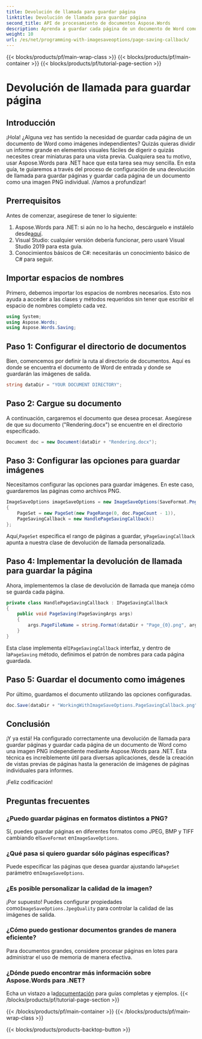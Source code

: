 ```yaml
---
title: Devolución de llamada para guardar página
linktitle: Devolución de llamada para guardar página
second_title: API de procesamiento de documentos Aspose.Words
description: Aprenda a guardar cada página de un documento de Word como una imagen PNG separada usando Aspose.Words para .NET con nuestra guía detallada paso a paso.
weight: 10
url: /es/net/programming-with-imagesaveoptions/page-saving-callback/
---
```


{{< blocks/products/pf/main-wrap-class >}}
{{< blocks/products/pf/main-container >}}
{{< blocks/products/pf/tutorial-page-section >}}

# Devolución de llamada para guardar página

## Introducción

¡Hola! ¿Alguna vez has sentido la necesidad de guardar cada página de un documento de Word como imágenes independientes? Quizás quieras dividir un informe grande en elementos visuales fáciles de digerir o quizás necesites crear miniaturas para una vista previa. Cualquiera sea tu motivo, usar Aspose.Words para .NET hace que esta tarea sea muy sencilla. En esta guía, te guiaremos a través del proceso de configuración de una devolución de llamada para guardar páginas y guardar cada página de un documento como una imagen PNG individual. ¡Vamos a profundizar!

## Prerrequisitos

Antes de comenzar, asegúrese de tener lo siguiente:

1.  Aspose.Words para .NET: si aún no lo ha hecho, descárguelo e instálelo desde[aquí](https://releases.aspose.com/words/net/).
2. Visual Studio: cualquier versión debería funcionar, pero usaré Visual Studio 2019 para esta guía.
3. Conocimientos básicos de C#: necesitarás un conocimiento básico de C# para seguir.

## Importar espacios de nombres

Primero, debemos importar los espacios de nombres necesarios. Esto nos ayuda a acceder a las clases y métodos requeridos sin tener que escribir el espacio de nombres completo cada vez.

```csharp
using System;
using Aspose.Words;
using Aspose.Words.Saving;
```

## Paso 1: Configurar el directorio de documentos

Bien, comencemos por definir la ruta al directorio de documentos. Aquí es donde se encuentra el documento de Word de entrada y donde se guardarán las imágenes de salida.

```csharp
string dataDir = "YOUR DOCUMENT DIRECTORY";
```

## Paso 2: Cargue su documento

A continuación, cargaremos el documento que desea procesar. Asegúrese de que su documento ("Rendering.docx") se encuentre en el directorio especificado.

```csharp
Document doc = new Document(dataDir + "Rendering.docx");
```

## Paso 3: Configurar las opciones para guardar imágenes

Necesitamos configurar las opciones para guardar imágenes. En este caso, guardaremos las páginas como archivos PNG.

```csharp
ImageSaveOptions imageSaveOptions = new ImageSaveOptions(SaveFormat.Png)
{
    PageSet = new PageSet(new PageRange(0, doc.PageCount - 1)),
    PageSavingCallback = new HandlePageSavingCallback()
};
```

 Aquí,`PageSet` especifica el rango de páginas a guardar, y`PageSavingCallback` apunta a nuestra clase de devolución de llamada personalizada.

## Paso 4: Implementar la devolución de llamada para guardar la página

Ahora, implementemos la clase de devolución de llamada que maneja cómo se guarda cada página.

```csharp
private class HandlePageSavingCallback : IPageSavingCallback
{
    public void PageSaving(PageSavingArgs args)
    {
        args.PageFileName = string.Format(dataDir + "Page_{0}.png", args.PageIndex);
    }
}
```

 Esta clase implementa el`IPageSavingCallback` interfaz, y dentro de la`PageSaving` método, definimos el patrón de nombres para cada página guardada.

## Paso 5: Guardar el documento como imágenes

Por último, guardamos el documento utilizando las opciones configuradas.

```csharp
doc.Save(dataDir + "WorkingWithImageSaveOptions.PageSavingCallback.png", imageSaveOptions);
```

## Conclusión

¡Y ya está! Ha configurado correctamente una devolución de llamada para guardar páginas y guardar cada página de un documento de Word como una imagen PNG independiente mediante Aspose.Words para .NET. Esta técnica es increíblemente útil para diversas aplicaciones, desde la creación de vistas previas de páginas hasta la generación de imágenes de páginas individuales para informes. 

¡Feliz codificación!

## Preguntas frecuentes

### ¿Puedo guardar páginas en formatos distintos a PNG?  
 Sí, puedes guardar páginas en diferentes formatos como JPEG, BMP y TIFF cambiando el`SaveFormat` en`ImageSaveOptions`.

### ¿Qué pasa si quiero guardar sólo páginas específicas?  
 Puede especificar las páginas que desea guardar ajustando la`PageSet` parámetro en`ImageSaveOptions`.

### ¿Es posible personalizar la calidad de la imagen?  
 ¡Por supuesto! Puedes configurar propiedades como`ImageSaveOptions.JpegQuality` para controlar la calidad de las imágenes de salida.

### ¿Cómo puedo gestionar documentos grandes de manera eficiente?  
Para documentos grandes, considere procesar páginas en lotes para administrar el uso de memoria de manera efectiva.

### ¿Dónde puedo encontrar más información sobre Aspose.Words para .NET?  
 Echa un vistazo a la[documentación](https://reference.aspose.com/words/net/) para guías completas y ejemplos.
{{< /blocks/products/pf/tutorial-page-section >}}

{{< /blocks/products/pf/main-container >}}
{{< /blocks/products/pf/main-wrap-class >}}

{{< blocks/products/products-backtop-button >}}
